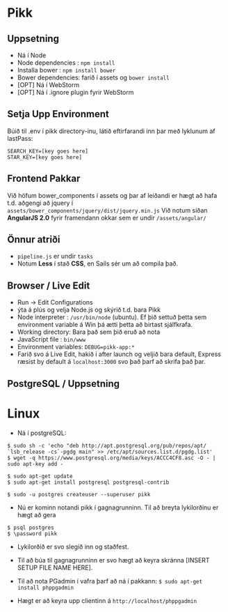 # Pikk

## Uppsetning ##
* Ná í Node
* Node dependencies : ``` npm install ```
* Installa bower : ``` npm install bower ```
* Bower dependencies: farið í assets og ``` bower install ```
* [OPT] Ná í WebStorm
* [OPT] Ná í .ignore plugin fyrir WebStorm

## Setja Upp Environment ##
Búið til .env í pikk directory-inu, látið eftirfarandi inn þar með lyklunum af lastPass:

```
SEARCH_KEY=[key goes here]
STAR_KEY=[key goes here]
```

## Frontend Pakkar ##
Við höfum bower_components í assets og þar af leiðandi er hægt að hafa t.d. aðgengi að jquery í ``` assets/bower_components/jquery/dist/jquery.min.js ```
Við notum síðan **AngularJS 2.0** fyrir framendann okkar sem er undir ``` /assets/angular/ ```

## Önnur atriði ##
* ```pipeline.js``` er undir ```tasks```
* Notum **Less** í stað **CSS**, en Sails sér um að compila það.

## Browser / Live Edit ##
* Run -> Edit Configurations
* ýta á plús og velja Node.js og skýrið t.d. bara Pikk
* Node interpreter : ``` /usr/bin/node ``` (ubuntu). Ef þið settuð þetta sem environment variable á Win þá ætti þetta að birtast sjálfkrafa.
* Working directory:  Bara það sem þið eruð að nota
* JavaScript file : ``` bin/www ```
* Environment variables: ``` DEBUG=pikk-app:* ```
* Farið svo á Live Edit, hakið í after launch og veljið bara default, Express ræsist by default á ``` localhost:3000 ``` svo það þarf að skrifa það þar.

## PostgreSQL / Uppsetning ##
# Linux # 
* Ná í postgreSQL: 
```
$ sudo sh -c 'echo "deb http://apt.postgresql.org/pub/repos/apt/ `lsb_release -cs`-pgdg main" >> /etc/apt/sources.list.d/pgdg.list'
$ wget -q https://www.postgresql.org/media/keys/ACCC4CF8.asc -O - | sudo apt-key add -

$ sudo apt-get update
$ sudo apt-get install postgresql postgresql-contrib

$ sudo -u postgres createuser --superuser pikk
```
* Nú er kominn notandi pikk í gagnagrunninn. Til að breyta lykilorðinu er hægt að gera 
```
$ psql postgres
$ \password pikk
```
* Lykilorðið er svo slegið inn og staðfest.

* Til að búa til gagnagrunninn er svo hægt að keyra skránna [INSERT SETUP FILE NAME HERE].

* Til að nota PGadmin í vafra þarf að ná í pakkann:
```$ sudo apt-get install phppgadmin```

* Hægt er að keyra upp clientinn á ```http://localhost/phppgadmin```